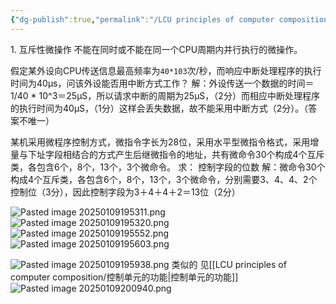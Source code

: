 ```yaml
---
{"dg-publish":true,"permalink":"/LCU principles of computer composition/期末大题/","dgPassFrontmatter":true,"noteIcon":"","created":"2025-01-09T12:55:42.218+08:00","updated":"2025-03-30T15:13:46.013+08:00"}
---
```



1. 互斥性微操作
	不能在同时或不能在同一个CPU周期内并行执行的微操作。



假定某外设向CPU传送信息最高频率为`40*103`次/秒，而响应中断处理程序的执行时间为40μs，问该外设能否用中断方式工作？
	解：外设传送一个数据的时间＝1/40 * 10^3＝25μS，所以请求中断的周期为25μS，（2分）而相应中断处理程序的执行时间为40μS，（1分）这样会丢失数据，故不能采用中断方式（2分）。（答案不唯一）


某机采用微程序控制方式，微指令字长为28位，采用水平型微指令格式，采用增量与下址字段相结合的方式产生后继微指令的地址，共有微命令30个构成4个互斥类，各包含6个，8个，13个，3个微命令。
求： 控制字段的位数
	解：微命令30个构成4个互斥类，各包含6个，8个，13个，3个微命令，分别需要3、4、4、2个控制位（3分），因此控制字段为3＋4＋4＋2＝13位（2分）

![Pasted image 20250109195311.png](/img/user/accessory/Pasted%20image%2020250109195311.png)
![Pasted image 20250109195320.png](/img/user/accessory/Pasted%20image%2020250109195320.png)
![Pasted image 20250109195552.png](/img/user/accessory/Pasted%20image%2020250109195552.png)
![Pasted image 20250109195603.png](/img/user/accessory/Pasted%20image%2020250109195603.png)

![Pasted image 20250109195938.png](/img/user/accessory/Pasted%20image%2020250109195938.png)
类似的 见[[LCU principles of computer composition/控制单元的功能\|控制单元的功能]]
![Pasted image 20250109200940.png](/img/user/accessory/Pasted%20image%2020250109200940.png)

